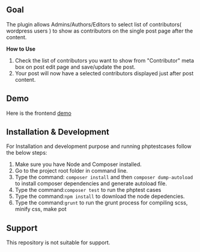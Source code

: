 ## Goal
The plugin allows Admins/Authors/Editors to select list of contributors( wordpress users ) to show as contributors on the single post page after the content.

**How to Use**
1. Check the list of contributors you want to show from "Contributor" meta box on post edit page and save/update the post.
2. Your post will now have a selected contributors displayed just after post content.

## Demo
Here is the frontend <a href='https://zoophobous-stage.000webhostapp.com/2024/05/hello-world'>demo</a>

## Installation & Development

For Installation and development purpose and running phptestcases follow the below steps:

1. Make sure you have Node and Composer installed.
2. Go to the project root folder in command line.
3. Type the command: `composer install` and then `composer dump-autoload` to install composer dependencies and generate autoload file.
4. Type the command:`composer test` to run the phptest cases  
5. Type the command:`npm install` to download the node depedencies.
6. Type the command:`grunt` to run the grunt process for compiling scss, minify css, make pot

## Support

This repository is not suitable for support.
